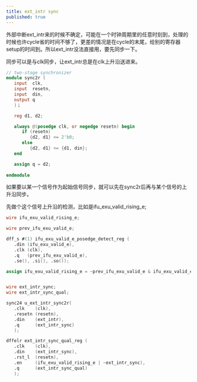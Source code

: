 ```yaml
---
title: ext_intr sync
published: true
---
```

外部中断ext_intr来的时候不确定，可能在一个时钟周期里的任意时刻到，处理的时候也许cycle省的时间不够了，更差的情况是在cycle的末尾，给别的寄存器setup的时间到。所以ext_intr没法直接用，要先同步一下。

同步可以是与clk同步，让ext_intr总是在clk上升沿送进来。

`````verilog
// two-stage synchronizer
module sync2r (
   input  clk,
   input  resetn,
   input  din,
   output q
   )；

   reg d1, d2;

   always @(posedge clk, or negedge resetn) begin
      if (resetn)
         {d2, d1} <= 2'b0;
      else
         {d2, d1} <= {d1, din};
   end

   assign q = d2;
   
endmodule
`````

如果要以某一个信号作为起始信号同步，就可以先在sync2r后再与某个信号的上升沿同步。

先做个这个信号上升沿的检测，比如是ifu_exu_valid_rising_e;

`````verilog
wire ifu_exu_valid_rising_e;

wire prev_ifu_exu_valid_e;

dff_s #(1) ifu_exu_valid_e_posedge_detect_reg (
   .din (ifu_exu_valid_e),
   .clk (clk),
   .q   (prev_ifu_exu_valid_e),
   .se(), .si(), .so());

assign ifu_exu_valid_rising_e = ~prev_ifu_exu_valid_e & ifu_exu_valid_e;


wire ext_intr_sync;
wire ext_intr_sync_qual;

sync24 u_ext_intr_sync2r(
   .clk    (clk),
   .resetn (resetn),
   .din    (ext_intr),
   .q      (ext_intr_sync)
   );

dffelr ext_intr_sync_qual_reg (
   .clk    (clk),
   .din    (ext_intr_sync),
   .rst_l  (resetn),
   .en     (ifu_exu_valid_rising_e | ~ext_intr_sync),
   .q      (ext_intr_sync_qual)
   );
`````
